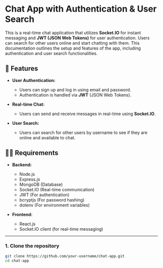 # Chat App with Authentication & User Search

This is a real-time chat application that utilizes **Socket.IO** for instant messaging and **JWT (JSON Web Tokens)** for user authentication. Users can search for other users online and start chatting with them. This documentation outlines the setup and features of the app, including authentication and user search functionalities.

## 🚀 Features

- **User Authentication:**
  - Users can sign up and log in using email and password.
  - Authentication is handled via **JWT** (JSON Web Tokens).
  
- **Real-time Chat:**
  - Users can send and receive messages in real-time using **Socket.IO**.

- **User Search:**
  - Users can search for other users by username to see if they are online and available to chat.

## 🧑‍💻 Requirements

- **Backend:**
  - Node.js
  - Express.js
  - MongoDB (Database)
  - Socket.IO (Real-time communication)
  - JWT (For authentication)
  - bcryptjs (For password hashing)
  - dotenv (For environment variables)

- **Frontend:**
  - React.js
  - Socket.IO client (for real-time messaging)

---


### 1. Clone the repository

```bash
git clone https://github.com/your-username/chat-app.git
cd chat-app
